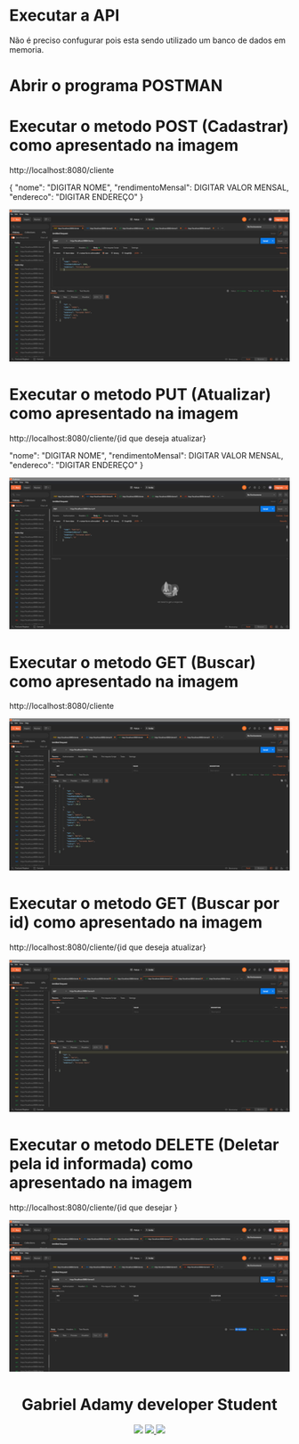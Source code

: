 # Executar a API
Não é preciso confugurar pois esta sendo utilizado um banco de dados em memoria.

# Abrir o programa POSTMAN

# Executar o metodo POST (Cadastrar) como apresentado na imagem
  
http://localhost:8080/cliente
  
  {
  "nome": "DIGITAR NOME",
    "rendimentoMensal": DIGITAR VALOR MENSAL,
    "endereco": "DIGITAR ENDEREÇO"
    }

![Parus](https://github.com/GabrielAdamy/parus-prova/blob/main/.Imagens/Post.png)


# Executar o metodo PUT (Atualizar) como apresentado na imagem

http://localhost:8080/cliente/{id que deseja atualizar}

"nome": "DIGITAR NOME",
    "rendimentoMensal": DIGITAR VALOR MENSAL,
    "endereco": "DIGITAR ENDEREÇO"
    }
    
![Parus](https://github.com/GabrielAdamy/parus-prova/blob/main/.Imagens/Put.png)

# Executar o metodo GET (Buscar) como apresentado na imagem

http://localhost:8080/cliente

![Parus](https://github.com/GabrielAdamy/parus-prova/blob/main/.Imagens/Get.png)

# Executar o metodo GET (Buscar por id) como apresentado na imagem

http://localhost:8080/cliente/{id que deseja atualizar}

![Parus](https://github.com/GabrielAdamy/parus-prova/blob/main/.Imagens/GetId.png)

# Executar o metodo DELETE (Deletar pela id informada) como apresentado na imagem

http://localhost:8080/cliente/{id que desejar }

![Parus](https://github.com/GabrielAdamy/parus-prova/blob/main/.Imagens/delete.png)

<h1 align="center">Gabriel Adamy developer Student</h1>

<p align="center">
    <img src="https://img.shields.io/badge/adamy.g@hotmail.com-orange?logo=Hotmail&style=flat"/>
    <a href="https://www.linkedin.com/in/gabriel-adamy/">
        <img src="https://img.shields.io/badge/gabriel--adamy-orange?logo=Linkedin&style=flat"/>
    </a>
    <a href="https://api.whatsapp.com/send?1=pt_BR&phone=5551984417299">
        <img src="https://img.shields.io/badge/Gabriel%20Ad%C3%B4amy-green?logo=Whatsapp&style=flat" />
    </a>
    
</p>

